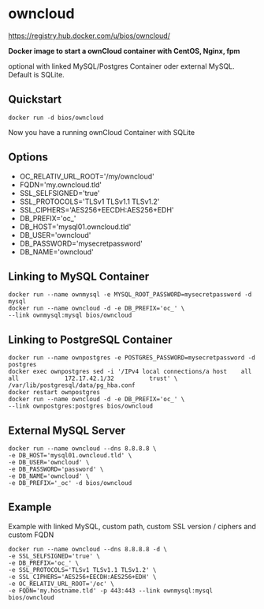 owncloud
========

https://registry.hub.docker.com/u/bios/owncloud/

**Docker image to start a ownCloud container with CentOS, Nginx, fpm**

optional with linked MySQL/Postgres Container oder external MySQL. Default is SQLite.

Quickstart
----------

    docker run -d bios/owncloud
Now you have a running ownCloud Container with SQLite

Options
-------

 - OC_RELATIV_URL_ROOT='/my/owncloud'
 - FQDN='my.owncloud.tld'
 - SSL_SELFSIGNED='true'
 - SSL_PROTOCOLS='TLSv1 TLSv1.1 TLSv1.2'
 - SSL_CIPHERS='AES256+EECDH:AES256+EDH'
 - DB_PREFIX='oc_'
 - DB_HOST='mysql01.owncloud.tld'
 - DB_USER='owncloud'
 - DB_PASSWORD='mysecretpassword'
 - DB_NAME='owncloud'

Linking to MySQL Container
--------------------------

    docker run --name ownmysql -e MYSQL_ROOT_PASSWORD=mysecretpassword -d mysql
    docker run --name owncloud -d -e DB_PREFIX='oc_' \
    --link ownmysql:mysql bios/owncloud

Linking to PostgreSQL Container
-------------------------------

    docker run --name ownpostgres -e POSTGRES_PASSWORD=mysecretpassword -d postgres
    docker exec ownpostgres sed -i '/IPv4 local connections/a host    all             all             172.17.42.1/32          trust' \
    /var/lib/postgresql/data/pg_hba.conf
    docker restart ownpostgres
    docker run --name owncloud -d -e DB_PREFIX='oc_' \
    --link ownpostgres:postgres bios/owncloud

External MySQL Server
---------------------
    docker run --name owncloud --dns 8.8.8.8 \
    -e DB_HOST='mysql01.owncloud.tld' \
    -e DB_USER='owncloud' \
    -e DB_PASSWORD='password' \
    -e DB_NAME='owncloud' \
    -e DB_PREFIX='_oc' -d bios/owncloud

Example
-------
Example with linked MySQL, custom path, custom SSL version / ciphers and custom FQDN

    docker run --name owncloud --dns 8.8.8.8 -d \
    -e SSL_SELFSIGNED='true' \
    -e DB_PREFIX='oc_' \
    -e SSL_PROTOCOLS='TLSv1 TLSv1.1 TLSv1.2' \
    -e SSL_CIPHERS='AES256+EECDH:AES256+EDH' \
    -e OC_RELATIV_URL_ROOT='/oc' \
    -e FQDN='my.hostname.tld' -p 443:443 --link ownmysql:mysql bios/owncloud
